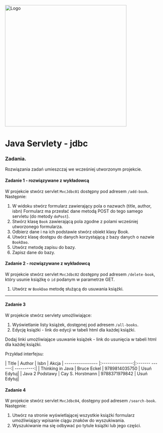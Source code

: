﻿<img alt="Logo" src="http://coderslab.pl/svg/logo-coderslab.svg" width="400">

# Java Servlety - jdbc

### Zadania.

Rozwiązania zadań umieszczaj we wcześniej utworzonym projekcie.

#### Zadanie 1 - rozwiązywane z wykładowcą

W projekcie stwórz servlet `MvcJdbc01` dostępny pod adresem `/add-book`. Następnie:
1. W widoku stwórz formularz zawierający pola o nazwach (title, author, isbn)
Formularz ma przesłać dane metodą POST do tego samego servletu (do metody `doPost`).
2. Stwórz klasę `Book` zawierającą pola zgodne z polami wcześniej utworzonego formularza.
3. Odbierz dane i na ich podstawie stwórz obiekt klasy Book.
4. Utwórz klasę dostępu do danych korzystającą z bazy danych o nazwie `BookDao`.
5. Utwórz metodę zapisu do bazy.
6. Zapisz dane do bazy.

#### Zadanie 2 - rozwiązywane z wykładowcą

W projekcie stwórz servlet `MvcJdbc02` dostępny pod adresem `/delete-book`,
 który usunie książkę o `id` podanym w parametrze GET.
1. Utwórz w `BookDao` metodę służącą do usuwania książki. 

-----------------------------------------------------------------------------

#### Zadanie 3

W projekcie stwórz servlety umożliwiające:
1. Wyświetlanie listy książek, dostępnej pod adresem `/all-books`.
2. Edycję książki - link do edycji w tabeli html dla każdej książki.

Dodaj linki umożliwiające usuwanie książek - link do usunięcia w tabeli html dla każdej książki.

Przykład interfejsu:

| Title             | Author           | Isbn           | Akcja
| ----------------- |:----------------:|:------- ------:| ----------:|
| Thinking in Java  | Bruce Eckel      | 9789814035750  | Usuń Edytuj|
| Java 2 Podstawy   | Cay S. Horstmann | 9788371979842  | Usuń Edytuj|


#### Zadanie 4

W projekcie stwórz servlet `MvcJdbc04`, dostępny pod adresem `/search-book`. Następnie: 
1. Utwórz na stronie wyświetlającej wszystkie książki formularz umożliwiający wpisanie ciągu znaków do wyszukiwania.
2. Wyszukiwanie ma się odbywać po tytule książki lub jego części.
